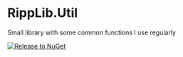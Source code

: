 # RippLib.Util
Small library with some common functions I use regularly

[![Release to NuGet](https://github.com/BenLuts/RippLib.Util/actions/workflows/release.yml/badge.svg)](https://github.com/BenLuts/RippLib.Util/actions/workflows/release.yml)
